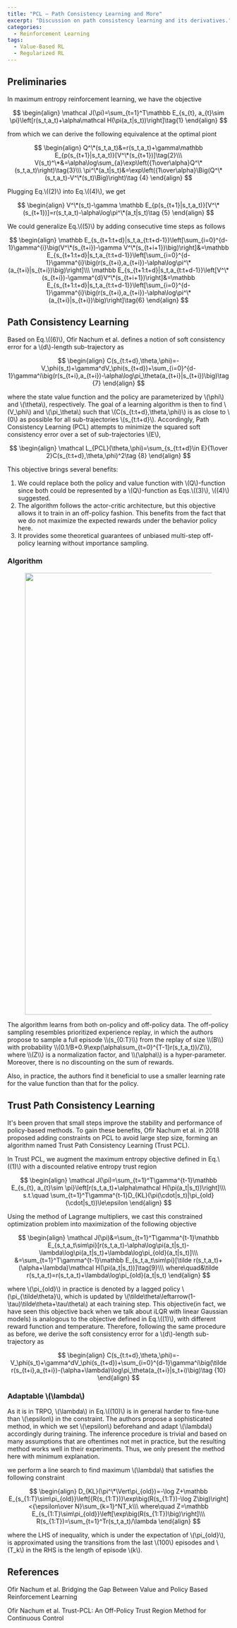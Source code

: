 ```yaml
---
title: "PCL — Path Consistency Learning and More"
excerpt: "Discussion on path consistency learning and its derivatives."
categories:
  - Reinforcement Learning
tags:
  - Value-Based RL
  - Regularized RL
---
```


## Preliminaries

In maximum entropy reinforcement learning, we have the objective

$$
\begin{align}
\mathcal J(\pi)=\sum_{t=1}^T\mathbb E_{s_{t}, a_{t}\sim \pi}\left[r(s_t,a_t)+\alpha\mathcal H(\pi(a_t|s_t))\right]\tag{1}
\end{align}
$$

from which we can derive the following equivalence at the optimal piont

$$
\begin{align}
Q^\*(s_t,a_t)&=r(s_t,a_t)+\gamma\mathbb E_{p(s_{t+1}|s_t,a_t)}[V^\*(s_{t+1})]\tag{2}\\\
V(s_t)^\*&=\alpha\log\sum_{a}\exp\left({1\over\alpha}Q^\*(s_t,a_t)\right)\tag{3}\\\
\pi^\*(a_t|s_t)&=\exp\left({1\over\alpha}\Big(Q^\*(s_t,a_t)-V^\*(s_t)\Big)\right)\tag {4}
\end{align}
$$

Plugging Eq.\\((2)\\) into Eq.\\((4)\\), we get

$$
\begin{align}
V^\*(s_t)-\gamma \mathbb E_{p(s_{t+1}|s_t,a_t)}[V^\*(s_{t+1})]=r(s_t,a_t)-\alpha\log\pi^\*(a_t|s_t)\tag {5}
\end{align}
$$

We could generalize Eq.\\((5)\\) by adding consecutive time steps as follows

$$
\begin{align}
\mathbb E_{s_{t+1:t+d}|s_t,a_{t:t+d-1}}\left[\sum_{i=0}^{d-1}\gamma^{i}\big(V^\*(s_{t+i})-\gamma V^\*(s_{t+i+1})\big)\right]&=\mathbb E_{s_{t+1:t+d}|s_t,a_{t:t+d-1}}\left[\sum_{i=0}^{d-1}\gamma^{i}\big(r(s_{t+i},a_{t+i})-\alpha\log\pi^\*(a_{t+i}|s_{t+i})\big)\right]\\\
\mathbb E_{s_{t+1:t+d}|s_t,a_{t:t+d-1}}\left[V^\*(s_{t+i})-\gamma^{d}V^\*(s_{t+i+1})\right]&=\mathbb E_{s_{t+1:t+d}|s_t,a_{t:t+d-1}}\left[\sum_{i=0}^{d-1}\gamma^{i}\big(r(s_{t+i},a_{t+i})-\alpha\log\pi^\*(a_{t+i}|s_{t+i})\big)\right]\tag{6}
\end{align}
$$


## Path Consistency Learning

Based on Eq.\\((6)\\), Ofir Nachum et al. defines a notion of soft consistency error for a \\(d\\)-length sub-trajectory as

$$
\begin{align}
C(s_{t:t+d},\theta,\phi)=-V_\phi(s_t)+\gamma^dV_\phi(s_{t+d})+\sum_{i=0}^{d-1}\gamma^i\big(r(s_{t+i},a_{t+i})-\alpha\log\pi_\theta(a_{t+i}|s_{t+i})\big)\tag {7}
\end{align}
$$

where the state value function and the policy are parameterized by \\(\phi\\) and \\(\theta\\), respectively. The goal of a learning algorithm is then to find \\(V_\phi\\) and \\(\pi_\theta\\) such that \\(C(s_{t:t+d},\theta,\phi)\\) is as close to \\(0\\) as possible for all sub-trajectories \\(s_{t:t+d}\\). Accordingly, Path Consistency Learning (PCL) attempts to minimize the squared soft consistency error over a set of sub-trajectories \\(E\\),

$$
\begin{align}
\mathcal L_{PCL}(\theta,\phi)=\sum_{s_{t:t+d}\in E}{1\over 2}C(s_{t:t+d},\theta,\phi)^2\tag {8}
\end{align}
$$

This objective brings several benefits:

1. We could replace both the policy and value function with \\(Q\\)-function since both could be represented by a \\(Q\\)-function as Eqs.\\((3)\\), \\((4)\\) suggested.
2. The algorithm follows the actor-critic architecture, but this objective allows it to train in an off-policy fashion. This benefits from the fact that we do not maximize the expected rewards under the behavior policy here.
3. It provides some theoretical guarantees of unbiased multi-step off-policy learning without importance sampling.

### Algorithm

<figure>
  <img src="{{ '/images/soft optimality/PCL.png' | absolute_url }}" alt="" width="1000">
  <figcaption></figcaption>
  <style>
    figure figcaption {
    text-align: center;
    }
  </style>
</figure>
The algorithm learns from both on-policy and off-policy data. The off-policy sampling resembles prioritized experience replay, in which the authors propose to sample a full episode \\(s_{0:T}\\) from the replay of size \\(B\\) with probability \\(0.1/B+0.9\exp(\alpha\sum_{t=0}^{T-1}r(s_t,a_t))/Z\\), where \\(Z\\) is a normalization factor, and \\(\alpha\\) is a hyper-parameter. Moreover, there is no discounting on the sum of rewards.

Also, in practice, the authors find it beneficial to use a smaller learning rate for the value function than that for the policy.

## Trust Path Consistency Learning

It's been proven that small steps improve the stability and performance of policy-based methods. To gain these benefits, Ofir Nachum et al. in 2018 proposed adding constraints on PCL to avoid large step size, forming an algorithm named Trust Path Consistency Learning (Trust PCL).

In Trust PCL, we augment the maximum entropy objective defined in Eq.\\((1)\\) with a discounted relative entropy trust region

$$
\begin{align}
\mathcal J(\pi)=\sum_{t=1}^T\gamma^{t-1}\mathbb E_{s_{t}, a_{t}\sim \pi}\left[r(s_t,a_t)+\alpha\mathcal H(\pi(a_t|s_t))\right]\\\
s.t.\quad \sum_{t=1}^T\gamma^{t-1}D_{KL}(\pi(\cdot|s_t)|\pi_{old}(\cdot|s_t))\le\epsilon
\end{align}
$$

Using the method of Lagrange multipliers, we cast this constrained optimization problem into maximization of the following objective

$$
\begin{align}
\mathcal J(\pi)&=\sum_{t=1}^T\gamma^{t-1}\mathbb E_{s_t,a_t\sim\pi}[r(s_t,a_t)-\alpha\log\pi(a_t|s_t)-\lambda\log\pi(a_t|s_t)+\lambda\log\pi_{old}(a_t|s_t)]\\\
&=\sum_{t=1}^T\gamma^{t-1}\mathbb E_{s_t,a_t\sim\pi}[\tilde r(s_t,a_t)+(\alpha+\lambda)\mathcal H(\pi(a_t|s_t))]\tag{9}\\\
where\quad&\tilde r(s_t,a_t)=r(s_t,a_t)+\lambda\log\pi_{old}(a_t|s_t)
\end{align}
$$

where \\(\pi_{old}\\) in practice is denoted by a lagged policy \\(\pi_{\tilde\theta}\\), which is updated by \\(\tilde\theta\leftarrow(1-\tau)\tilde\theta+\tau\theta\\) at each training step. This objective(in fact, we have seen this objective back when we talk about iLQR with linear Gaussian models) is analogous to the objective defined in Eq.\\((1)\\), with different reward function and temperature. Therefore, following the same procedure as before, we derive the soft consistency error for a \\(d\\)-length sub-trajectory as

$$
\begin{align}
C(s_{t:t+d},\theta,\phi)=-V_\phi(s_t)+\gamma^dV_\phi(s_{t+d})+\sum_{i=0}^{d-1}\gamma^i\big(\tilde r(s_{t+i},a_{t+i})-(\alpha+\lambda)\log\pi_\theta(a_{t+i}|s_t+i)\big)\tag {10}
\end{align}
$$


### Adaptable \\(\lambda\\)

As it is in TRPO, \\(\lambda\\) in Eq.\\((10)\\) is in general harder to fine-tune than \\(\epsilon\\) in the constraint. The authors propose a sophisticated method, in which we set \\(\epsilon\\) beforehand and adapt \\(\lambda\\) accordingly during training. The inference procedure is trivial and based on many assumptions that are oftentimes not met in practice, but the resulting method works well in their experiments. Thus, we only present the method here with minimum explanation. 

we perform a line search to find maximum \\(\lambda\\) that satisfies the following constraint

$$
\begin{align}
D_{KL}(\pi^\*\Vert\pi_{old})=-\log Z+\mathbb E_{s_{1:T}\sim\pi_{old}}\left[{R(s_{1:T})}\exp\big(R(s_{1:T})-\log Z\big)\right]<{\epsilon\over N}\sum_{k=1}^NT_k\\\
where\quad Z=\mathbb E_{s_{1:T}\sim\pi_{old}}\left[\exp\big(R(s_{1:T})\big)\right]\\\
R(s_{1:T})=\sum_{t=1}^Tr(s_t,a_t)/\lambda
\end{align}
$$

where the LHS of inequality, which is under the expectation of \\(\pi_{old}\\), is approximated using the transitions from the last \\(100\\) episodes and \\(T_k\\) in the RHS is the length of episode \\(k\\).

## References

Ofir Nachum et al. Bridging the Gap Between Value and Policy Based Reinforcement Learning

Ofir Nachum et al. Trust-PCL: An Off-Policy Trust Region Method for Continuous Control